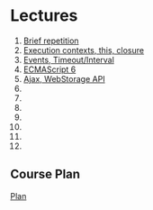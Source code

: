 <h1>
    Lectures
</h1>

<ol>
    <li>
        <a href="lectures/01/01.md">Brief repetition</a>
    </li>
    <li>
        <a href="lectures/02/01.md">Execution contexts, this, closure</a>
    </li>
    <li>
        <a href="lectures/03/01.md">Events, Timeout/Interval</a>
    </li>
    <li>
        <a href="lectures/04/01.md">ECMAScript 6</a>
    </li>
    <li>
        <a href="lectures/05/01.md">Ajax, WebStorage API</a>
    </li>
    <li>
        <a href="lectures/06/01.md"></a>
    </li>
    <li>
        <a href="lectures/07/01.md"></a>
    </li>
    <li>
        <a href="lectures/08/01.md"></a>
    </li>
    <li>
        <a href="lectures/09/01.md"></a>
    </li>
    <li>
        <a href="lectures/10/01.md"></a>
    </li>
    <li>
        <a href="lectures/11/01.md"></a>
    </li>
    <li>
        <a href="lectures/12/01.md"></a>
    </li>
</ol>

<h2>
    Course Plan
</h2>
<div>
<a href="./COURSE_PLAN.md">Plan<a>
</div>

